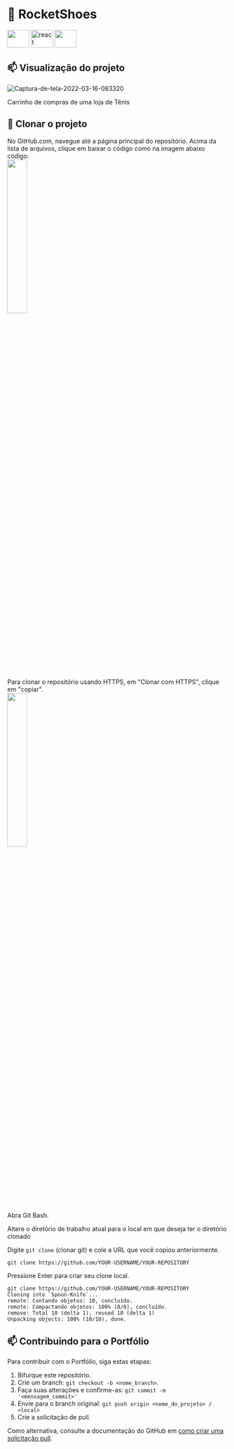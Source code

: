 # 🚀 RocketShoes

<p>
  <img height="40" width="50" src="https://cdn.jsdelivr.net/gh/devicons/devicon/icons/typescript/typescript-original.svg" />
  <img alt="react" height="40" width="50"  src="https://cdn.jsdelivr.net/gh/devicons/devicon/icons/react/react-original.svg" />
  <img height="40" width="50" src="https://cdn.worldvectorlogo.com/logos/styled-components-1.svg">
</p>

## 📫 Visualização do projeto

<img size='100%' src="https://www.notion.so/image/https%3A%2F%2Fs3-us-west-2.amazonaws.com%2Fsecure.notion-static.com%2Fa34120df-4046-4a84-8133-6eb987bceac6%2FUntitled.png?table=block&id=4e3c96e5-f7a7-4e1a-9fa9-34d99494047b&spaceId=08f749ff-d06d-49a8-a488-9846e081b224&width=2000&userId=39398d22-1414-41b7-a174-e9210a9ecec2&cache=v2" alt="Captura-de-tela-2022-03-16-083320" border="0">

Carrinho de compras de uma loja de Tênis

## 🤝 Clonar o projeto

No GitHub.com, navegue até a página principal do repositório.
Acima da lista de arquivos, clique em baixar o código como na imagem abaixo código. <br />
<img width="30%%" src="https://docs.github.com/assets/cb-20363/images/help/repository/code-button.png" /> 

Para clonar o repositório usando HTTPS, em "Clonar com HTTPS", clique em "copiar". <br />
<img width="30%%" src="https://docs.github.com/assets/cb-36330/images/help/repository/https-url-clone.png" /> 

Abra Git Bash.

Altere o diretório de trabalho atual para o local em que deseja ter o diretório clonado

Digite ```git clone``` (clonar git) e cole a URL que você copiou anteriormente.

```git clone https://github.com/YOUR-USERNAME/YOUR-REPOSITORY```

Pressione Enter para criar seu clone local.
 ```
 git clone https://github.com/YOUR-USERNAME/YOUR-REPOSITORY
 Cloning into `Spoon-Knife`...
 remote: Contando objetos: 10, concluído.
 remote: Compactando objetos: 100% (8/8), concluído.
 remove: Total 10 (delta 1), reused 10 (delta 1)
 Unpacking objects: 100% (10/10), done.
 ```

## 📫 Contribuindo para o Portfólio

Para contribuir com o Portfólio, siga estas etapas:

1. Bifurque este repositório.
2. Crie um branch: `git checkout -b <nome_branch>`.
3. Faça suas alterações e confirme-as: `git commit -m '<mensagem_commit>'`
4. Envie para o branch original: `git push origin <nome_do_projeto> / <local>`
5. Crie a solicitação de pull.

Como alternativa, consulte a documentação do GitHub em [como criar uma solicitação pull](https://help.github.com/en/github/collaborating-with-issues-and-pull-requests/creating-a-pull-request).

